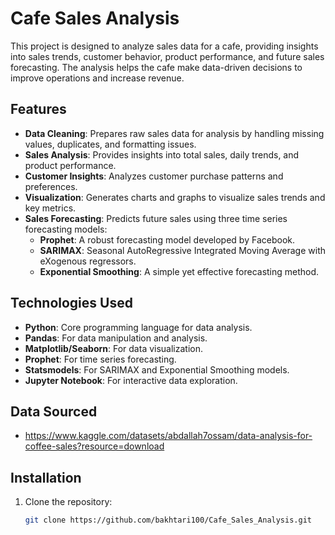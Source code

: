 # Cafe Sales Analysis

This project is designed to analyze sales data for a cafe, providing insights into sales trends, customer behavior, product performance, and future sales forecasting. The analysis helps the cafe make data-driven decisions to improve operations and increase revenue.

## Features

- **Data Cleaning**: Prepares raw sales data for analysis by handling missing values, duplicates, and formatting issues.
- **Sales Analysis**: Provides insights into total sales, daily trends, and product performance.
- **Customer Insights**: Analyzes customer purchase patterns and preferences.
- **Visualization**: Generates charts and graphs to visualize sales trends and key metrics.
- **Sales Forecasting**: Predicts future sales using three time series forecasting models:
  - **Prophet**: A robust forecasting model developed by Facebook.
  - **SARIMAX**: Seasonal AutoRegressive Integrated Moving Average with eXogenous regressors.
  - **Exponential Smoothing**: A simple yet effective forecasting method.

## Technologies Used

- **Python**: Core programming language for data analysis.
- **Pandas**: For data manipulation and analysis.
- **Matplotlib/Seaborn**: For data visualization.
- **Prophet**: For time series forecasting.
- **Statsmodels**: For SARIMAX and Exponential Smoothing models.
- **Jupyter Notebook**: For interactive data exploration.

## Data Sourced
- https://www.kaggle.com/datasets/abdallah7ossam/data-analysis-for-coffee-sales?resource=download


## Installation

1. Clone the repository:
   ```bash
   git clone https://github.com/bakhtari100/Cafe_Sales_Analysis.git

